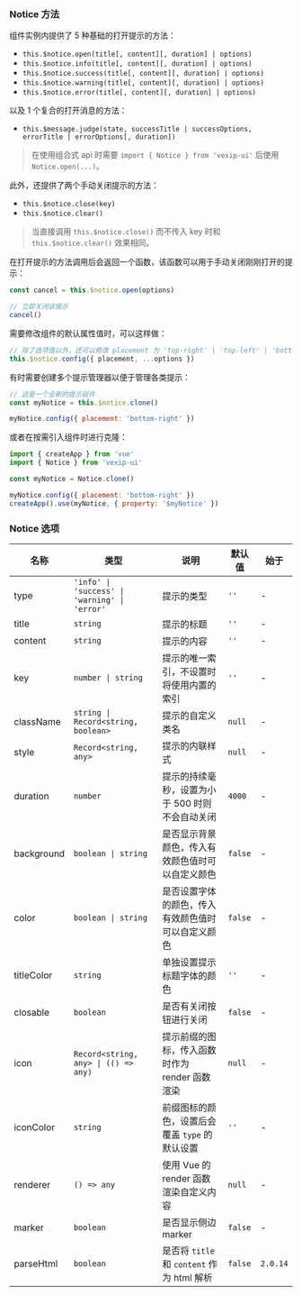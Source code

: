 ### Notice 方法

组件实例内提供了 5 种基础的打开提示的方法：

- `this.$notice.open(title[, content][, duration] | options)`
- `this.$notice.info(title[, content][, duration] | options)`
- `this.$notice.success(title[, content][, duration] | options)`
- `this.$notice.warning(title[, content][, duration] | options)`
- `this.$notice.error(title[, content][, duration] | options)`

以及 1 个复合的打开消息的方法：

- `this.$message.judge(state, successTitle | successOptions, errorTitle | errorOptions[, duration])`

> 在使用组合式 api 时需要 `import { Notice } from 'vexip-ui'` 后使用 `Notice.open(...)`。

此外，还提供了两个手动关闭提示的方法：

- `this.$notice.close(key)`
- `this.$notice.clear()`

> 当直接调用 `this.$notice.close()` 而不传入 key 时和 `this.$notice.clear()` 效果相同。

在打开提示的方法调用后会返回一个函数，该函数可以用于手动关闭刚刚打开的提示：

```js
const cancel = this.$notice.open(options)

// 立即关闭该提示
cancel()
```

需要修改组件的默认属性值时，可以这样做：

```js
// 除了选项值以外，还可以修改 placement 为 'top-right' | 'top-left' | 'bottom-right' | 'bottom-left' 来改变提示的位置
this.$notice.config({ placement, ...options })
```

有时需要创建多个提示管理器以便于管理各类提示：

```js
// 这是一个全新的提示组件
const myNotice = this.$notice.clone()

myNotice.config({ placement: 'bottom-right' })
```

或者在按需引入组件时进行克隆：

```js
import { createApp } from 'vue'
import { Notice } from 'vexip-ui'

const myNotice = Notice.clone()

myNotice.config({ placement: 'bottom-right' })
createApp().use(myNotice, { property: '$myNotice' })
```

### Notice 选项

| 名称       | 类型                                          | 说明                                               | 默认值  | 始于     |
| ---------- | --------------------------------------------- | -------------------------------------------------- | ------- | -------- |
| type       | `'info' \| 'success' \| 'warning' \| 'error'` | 提示的类型                                         | `''`    | -        |
| title      | `string`                                      | 提示的标题                                         | `''`    | -        |
| content    | `string`                                      | 提示的内容                                         | `''`    | -        |
| key        | `number \| string`                            | 提示的唯一索引，不设置时将使用内置的索引           | `''`    | -        |
| className  | `string \| Record<string, boolean>`           | 提示的自定义类名                                   | `null`  | -        |
| style      | `Record<string, any>`                         | 提示的内联样式                                     | `null`  | -        |
| duration   | `number`                                      | 提示的持续毫秒，设置为小于 500 时则不会自动关闭    | `4000`  | -        |
| background | `boolean \| string`                           | 是否显示背景颜色，传入有效颜色值时可以自定义颜色   | `false` | -        |
| color      | `boolean \| string`                           | 是否设置字体的颜色，传入有效颜色值时可以自定义颜色 | `false` | -        |
| titleColor | `string`                                      | 单独设置提示标题字体的颜色                         | `''`    | -        |
| closable   | `boolean`                                     | 是否有关闭按钮进行关闭                             | `false` | -        |
| icon       | `Record<string, any> \| (() => any)`          | 提示前缀的图标，传入函数时作为 render 函数渲染     | `null`  | -        |
| iconColor  | `string`                                      | 前缀图标的颜色，设置后会覆盖 `type` 的默认设置     | `''`    | -        |
| renderer   | `() => any`                                   | 使用 Vue 的 render 函数渲染自定义内容              | `null`  | -        |
| marker     | `boolean`                                     | 是否显示侧边 marker                                | `false` | -        |
| parseHtml  | `boolean`                                     | 是否将 `title` 和 `content` 作为 html 解析         | `false` | `2.0.14` |
